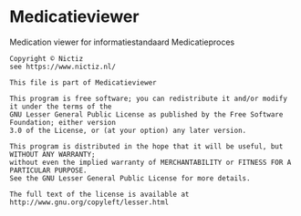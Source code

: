 # Medicatieviewer
Medication viewer for informatiestandaard Medicatieproces

	Copyright © Nictiz
	see https://www.nictiz.nl/

    This file is part of Medicatieviewer
	
	This program is free software; you can redistribute it and/or modify it under the terms of the
	GNU Lesser General Public License as published by the Free Software Foundation; either version
	3.0 of the License, or (at your option) any later version.
	
	This program is distributed in the hope that it will be useful, but WITHOUT ANY WARRANTY;
	without even the implied warranty of MERCHANTABILITY or FITNESS FOR A PARTICULAR PURPOSE.
	See the GNU Lesser General Public License for more details.
	
	The full text of the license is available at http://www.gnu.org/copyleft/lesser.html
